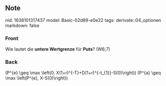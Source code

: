 ## Note
nid: 1638101317437
model: Basic-02d89-e0e22
tags: derivate::04_optionen
markdown: false

### Front
Wie lautet die <b>untere Wertgrenze</b> für <b>Puts</b>? (W6;7)

### Back
\(P^{e} \geq \max \left(0, X(1+r)^{-T}+D(1+r)^{-t_{1}}-S(0)\right)\)
\(P^{a} \geq \max \left(P^{e}, X-S(0)\right)\)
